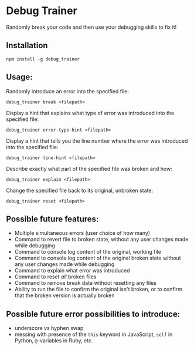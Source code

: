 # Debug Trainer

Randomly break your code and then use your debugging skills to fix it!

## Installation

```
npm install -g debug_trainer
```

## Usage:

Randomly introduce an error into the specified file:
```
debug_trainer break <filepath>
```

Display a hint that explains what type of error was introduced into the specified file:
```
debug_trainer error-type-hint <filepath>
```

Display a hint that tells you the line number where the error was introduced into the specified file:
```
debug_trainer line-hint <filepath>
```

Describe exactly what part of the specified file was broken and how:
```
debug_trainer explain <filepath>
```

Change the specified file back to its original, unbroken state:
```
debug_trainer reset <filepath>
```

## Possible future features:

- Multiple simultaneous errors (user choice of how many)
- Command to revert file to broken state, without any user changes made while debugging
- Command to console log content of the original, working file
- Command to console log content of the original broken state without any user changes made while debugging
- Command to explain what error was introduced
- Command to reset *all* broken files
- Command to remove break data without resetting any files
- Ability to run the file to confirm the original isn't broken, or to confirm that the broken version is actually broken

## Possible future error possibilities to introduce:

- underscore vs hyphen swap
- messing with presence of the `this` keyword in JavaScript, `self` in Python, `@`-variables in Ruby, etc.
